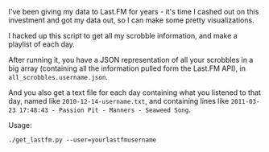 I've been giving my data to Last.FM for years - it's time I cashed out on this
investment and got my data out, so I can make some pretty visualizations.

I hacked up this script to get all my scrobble information, and make a playlist
of each day.

After running it, you have a JSON representation of all your scrobbles in a big
array (containing all the information pulled form the Last.FM API), in `all_scrobbles.username.json`.

And you also get a text file for each day containing what you listened to that
day, named like `2010-12-14-username.txt`, and containing lines like 
`2011-03-23 17:48:43 - Passion Pit - Manners - Seaweed Song`.

Usage:

    ./get_lastfm.py --user=yourlastfmusername
